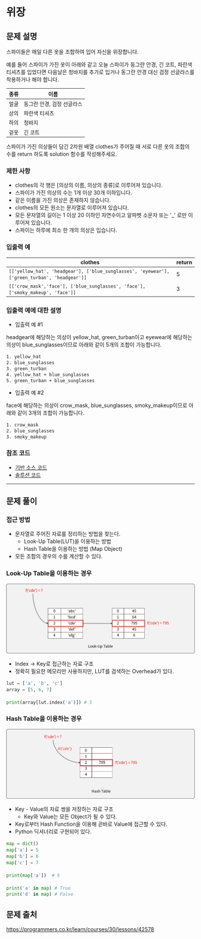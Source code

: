 # 위장

## 문제 설명

스파이들은 매일 다른 옷을 조합하여 입어 자신을 위장합니다.

예를 들어 스파이가 가진 옷이 아래와 같고 오늘 스파이가 동그란 안경, 긴 코트, 파란색 티셔츠를 입었다면 다음날은 청바지를 추가로 입거나 동그란 안경 대신 검정 선글라스를 착용하거나 해야 합니다.

|종류| 이름 |
|---|-------|
|얼굴| 동그란 안경, 검정 선글라스|
|상의| 파란색 티셔츠|
|하의| 청바지|
|겉옷| 긴 코트|

스파이가 가진 의상들이 담긴 2차원 배열 clothes가 주어질 때 서로 다른 옷의 조합의 수를 return 하도록 solution 함수를 작성해주세요.

### 제한 사항

- clothes의 각 행은 [의상의 이름, 의상의 종류]로 이루어져 있습니다.
- 스파이가 가진 의상의 수는 1개 이상 30개 이하입니다.
- 같은 이름을 가진 의상은 존재하지 않습니다.
- clothes의 모든 원소는 문자열로 이루어져 있습니다.
- 모든 문자열의 길이는 1 이상 20 이하인 자연수이고 알파벳 소문자 또는 '_' 로만 이루어져 있습니다.
- 스파이는 하루에 최소 한 개의 의상은 입습니다.

### 입출력 예

|clothes| return|
|-------|-------|
| `[['yellow_hat', 'headgear'], ['blue_sunglasses', 'eyewear'], ['green_turban', 'headgear']]` | 5 |
| `[['crow_mask','face'], ['blue_sunglasses', 'face'], ['smoky_makeup', 'face']]` | 3 |

### 입출력 예에 대한 설명

- 입출력 예 #1

headgear에 해당하는 의상이 yellow_hat, green_turban이고 eyewear에 해당하는 의상이 blue_sunglasses이므로 아래와 같이 5개의 조합이 가능합니다.

```
1. yellow_hat
2. blue_sunglasses
3. green_turban
4. yellow_hat + blue_sunglasses
5. green_turban + blue_sunglasses
```

- 입출력 예 #2

face에 해당하는 의상이 crow_mask, blue_sunglasses, smoky_makeup이므로 아래와 같이 3개의 조합이 가능합니다.

```
1. crow_mask
2. blue_sunglasses
3. smoky_makeup
```

### 참조 코드

- [기반 소스 코드](src/before.js)
- [솔루션 코드](src/after.js)

-------

## 문제 풀이

### 접근 방법

- 문자열로 주어진 자료를 정리하는 방법을 찾는다.
  - Look-Up Table(LUT)을 이용하는 방법
  - Hash Table을 이용하는 방법 (Map Object)
- 모든 조합의 경우의 수를 계산할 수 있다.

### Look-Up Table을 이용하는 경우

![LUT](img/1.png)

- Index -> Key로 접근하는 자료 구조
- 정확히 필요한 메모리만 사용하지만, LUT를 검색하는 Overhead가 있다.

```python
lut = ['a', 'b', 'c']
array = [5, 6, 7]

print(array[lut.index('a')]) # 5
```

### Hash Table을 이용하는 경우

![HashTable](img/2.png)

- Key - Value의 자료 쌍을 저장하는 자료 구조
  - Key와 Value는 모든 Object가 될 수 있다.
- Key로부터 Hash Function을 이용해 곧바로 Value에 접근할 수 있다.
- Python 딕셔너리로 구현되어 있다.

```python
map = dict()
map['a'] = 5
map['b'] = 6
map['c'] = 7

print(map['a'])  # 5

print('a' in map) # True
print('d' in map) # False
```

## 문제 출처

<https://programmers.co.kr/learn/courses/30/lessons/42578>
